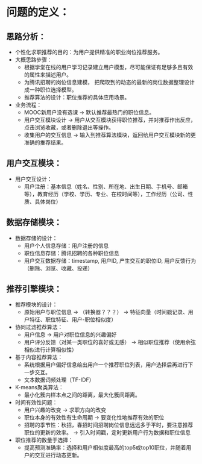 # 问题的定义：
## 思路分析：
- 个性化求职推荐的目的：为用户提供精准的职业岗位推荐服务。
- 大概思路步骤：
    * 根据学堂在线的用户学习记录建立用户模型，尽可能保证有足够多且有效的属性来描述用户。
    * 为腾讯招聘的岗位信息建模， 把爬取到的动态的最新的岗位数据整理设计成一种职位选择模型。
    * 推荐算法的设计：职位推荐的具体应用场景。
- 业务流程：
    * MOOC新用户没有选课 -> 默认推荐最热门的职位信息。
    * 用户交互模块设计 -> 用户从交互模块获得职位推荐，并对推荐作出反应，点击浏览收藏，或者删除退出等操作。
    * 收集用户的交互信息 -> 输入到推荐算法模块，返回给用户交互模块新的更准确的推荐结果。
## 用户交互模块：
- 用户交互设计：
    * 用户注册：基本信息（姓名、性别、所在地、出生日期、手机号、邮箱等），教育经历（学校、学历、专业、在校时间等），工作经历（公司、性质、具体岗位）
## 数据存储模块：
- 数据存储的设计：
    * 用户个人信息存储：用户注册的信息
    * 职位信息存储：腾讯招聘的各种职位信息
    * 用户交互数据存储：timestamp, 用户ID, 产生交互的职位ID, 用户反馈行为（删除、浏览、收藏、投递）
## 推荐引擎模块：
- 推荐模块的设计：
    * 原始用户与职位信息 -> （转换器？？？） -> 特征向量（时间戳记录、用户特征、职位特征、用户-职位相似度）
- 协同过滤推荐算法：
    * 用户信息 -> 用户对职位信息的兴趣偏好
    * 用户评分反馈（对某一类职位的喜好或无感） -> 相似职位推荐（使用余弦相似进行计算相似性）
- 基于内容推荐算法：
    * 系统根据用户偏好信息给出用户一个推荐职位列表，用户选择后再进行下一步交互。
    * 文本数据词频处理（TF-IDF）
- K-means聚类算法：
    * 最小化簇内样本点之间的距离，最大化簇间距离。
- 时间有效性问题：
    * 用户兴趣的改变 -> 求职方向的改变
    * 职位本身的有效性有生命周期 -> 要变化性地推荐有效的职位
    * 招聘的季节性：秋招，春招时间招聘岗位信息远远多于平时，要注意推荐职位的更新的效率。
    -> 引入时间戳，定时更新用户行为数据和职位信息
- 职位推荐的数量于选择：
    * 提高预测准确率：选择和用户相似度最高的top5或top10职位，并随着用户的交互进行动态更新。